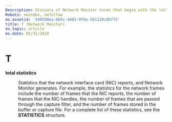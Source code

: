 ```yaml
---
Description: Glossary of Network Monitor terms that begin with the letter T.
Robots: noindex, nofollow
ms.assetid: '340580ea-665c-4482-9f0a-561128c8bff5'
title: T (Network Monitor)
ms.topic: article
ms.date: 05/31/2018
---
```


# T

<dl> <dt>

<span id="_netmon_total_statistics_gly"></span><span id="_NETMON_TOTAL_STATISTICS_GLY"></span>**total statistics**
</dt> <dd>

Statistics that the network interface card (NIC) reports, and Network Monitor generates. For example, the statistics for the network frames include the number of frames that the NIC reports, the number of frames that the NIC handles, the number of frames that are passed through the capture filter, and the number of frames stored in the buffer or capture file. For a complete list of these statistics, see the **STATISTICS** structure.

</dd> </dl>

 

 



